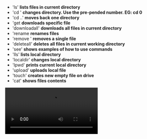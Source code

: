 
* 'ls'                   **lists files in current directory**
* 'cd <number>'          **changes directory. Use the pre-pended number. EG: cd 0**
* 'cd ..'                **moves back one directory**
* 'get <number>          **downloads specific file**
* 'downloadall'          **downloads all files in current directory**
* 'rename <number> <new> **renames files**
* 'remove <number>'      **removes a single file**
* 'deleteall'            **deletes all files in current working directory**
* 'see'                  **shows examples of how to use commands**
* 'lls'                  **lists local directory**
* 'localdir'             **changes local directory**
* 'lpwd'                 **prints current local directory** 
* 'upload'               **uploads local file**  
* 'touch'                **creates new empty file on drive**
* 'cat' <number>         **shows files contents**

![Alt Text](https://i.imgur.com/A3yZrMl.mp4)

